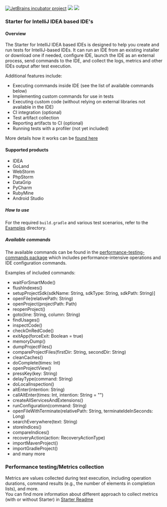 [![JetBrains incubator project](https://jb.gg/badges/incubator.svg)](https://confluence.jetbrains.com/display/ALL/JetBrains+on+GitHub) 
![](https://camo.githubusercontent.com/b044da88664180ea9ad36112161507223610b3bd229f10a67e47145edf94a8f5/68747470733a2f2f6a622e67672f6261646765732f6f6666696369616c2d706c61737469632e737667)
![](https://github.com/JetBrains/intellij-ide-starter/actions/workflows/starter-examples.yaml/badge.svg)

### Starter for IntelliJ IDEA based IDE's

#### Overview

The Starter for IntelliJ IDEA based IDEs is designed to help you create and run tests for IntelliJ-based IDEs. 
It can run an IDE from an existing installer or download one if needed, configure IDE, launch the IDE as an external process, send commands to the IDE, 
and collect the logs, metrics and other IDEs output after test execution.

Additional features include:
* Executing commands inside IDE (see the list of available commands below)
* Implementing custom commands for use in tests
* Executing custom code (without relying on external libraries not available in the IDE)
* CI integration (optional)
* Test artifact collection
* Reporting artifacts to CI (optional)
* Running tests with a profiler (not yet included)

More details how it works can be [found here](https://github.com/JetBrains/intellij-ide-starter/blob/master/intellij.tools.ide.starter/README.md)

#### Supported products

* IDEA
* GoLand
* WebStorm
* PhpStorm
* DataGrip
* PyCharm
* RubyMine
* Android Studio

##### How to use

For the required `build.gradle` and various test scenarios, refer to the [Examples](https://github.com/JetBrains/intellij-ide-starter/tree/master/intellij.tools.ide.starter.examples) directory.

##### Available commands

The available commands can be found in the [performance-testing-commands package](https://github.com/JetBrains/intellij-ide-starter/blob/master/intellij.tools.ide.performanceTesting.commands/src/com/jetbrains/performancePlugin/commands/chain/generalCommandChain.kt)
which includes performance-intensive operations and IDE configuration commands.

Examples of included commands:
- waitForSmartMode()
- flushIndexes()
- setupProjectSdk(sdkName: String, sdkType: String, sdkPath: String)]
- openFile(relativePath: String)
- openProject(projectPath: Path)
- reopenProject()
- goto(line: String, column: String)
- findUsages()
- inspectCode()
- checkOnRedCode()
- exitApp(forceExit: Boolean = true)
- memoryDump()
- dumpProjectFiles()
- compareProjectFiles(firstDir: String, secondDir: String)
- cleanCaches()
- doComplete(times: Int)
- openProjectView()
- pressKey(key: String)
- delayType(command: String)
- doLocalInspection()
- altEnter(intention: String)
- callAltEnter(times: Int, intention: String = "")
- createAllServicesAndExtensions()
- runConfiguration(command: String)
- openFileWithTerminate(relativePath: String, terminateIdeInSeconds: Long)
- searchEverywhere(text: String)
- storeIndices()
- compareIndices()
- recoveryAction(action: RecoveryActionType)
- importMavenProject()
- importGradleProject()
- and many more


### Performance testing/Metrics collection

Metrics are values collected during test execution, including operation durations, command results (e.g., the number of elements in completion lists), and more.  
You can find more information about different approach to collect metrics (with or without Starter) in [Starter Readme](https://github.com/JetBrains/intellij-ide-starter/tree/master/intellij.tools.ide.starter#performance-testingmetrics-collection)

